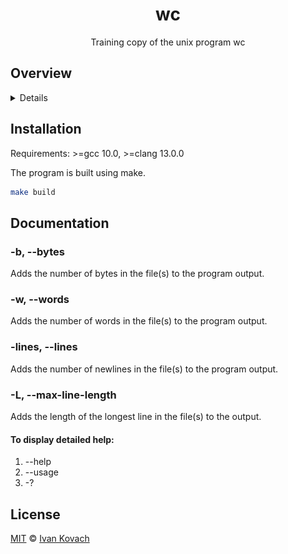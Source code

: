 <div align="center">
  <h1>wc</h1>
  <p>Training copy of the unix program wc</p>
</div>

## Overview

<details>
  <img src="../../../.github/assets/demo_wc1.gif" alt="help doc" />
  <img src="../../../.github/assets/demo_wc2.gif" alt="usages" />
</details>

## Installation

Requirements: >=gcc 10.0, >=clang 13.0.0

The program is built using make.

```bash
make build
```

## Documentation

### -b, --bytes

Adds the number of bytes in the file(s) to the program output.

### -w, --words

Adds the number of words in the file(s) to the program output.

### -lines, --lines

Adds the number of newlines in the file(s) to the program output.

### -L, --max-line-length

Adds the length of the longest line in the file(s) to the output.

#### To display detailed help:

1. --help
2. --usage
3. -?

## License

[MIT](./LICENSE) © [Ivan Kovach](https://github.com/Qu1nel/)
